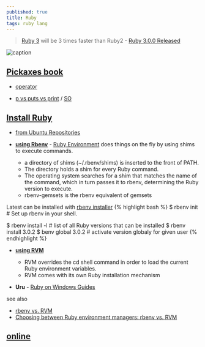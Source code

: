```yaml
---
published: true
title: Ruby
tags: ruby lang
---
```

> [Ruby 3](https://rubyreferences.github.io/rubychanges/3.0.html#endless-method-definition) will be 3 times faster than Ruby2 - [Ruby 3.0.0 Released](https://www.ruby-lang.org/en/news/2020/12/25/ruby-3-0-0-released/)

![caption](https://cache.ruby-lang.org/pub/media/ruby3x3.png)

## [Pickaxes book](http://phrogz.net/ProgrammingRuby/language.html)
- [operator](http://phrogz.net/ProgrammingRuby/language.html#operatorexpressions)

- [p vs puts vs print](https://www.garethrees.co.uk/2013/05/04/p-vs-puts-vs-print-in-ruby/) / [SO](https://stackoverflow.com/questions/1255324/p-vs-puts-in-ruby)

## [Install Ruby](https://linuxize.com/post/how-to-install-ruby-on-ubuntu-20-04/)
- [from Ubuntu Repositories](https://linuxize.com/post/how-to-install-ruby-on-ubuntu-20-04/#installing-ruby-from-ubuntu-repositories)

- [**using Rbenv**](https://linuxize.com/post/how-to-install-ruby-on-ubuntu-20-04/#installing-ruby-using-rbenv) - [Ruby Environment](https://github.com/rbenv/rbenv) does things on the fly by using shims to execute commands.
	- a directory of shims (~/.rbenv/shims) is inserted to the front of PATH.
    - The directory holds a shim for every Ruby command.
    - The operating system searches for a shim that matches the name of the command, which in turn passes it to rbenv, determining the Ruby version to execute.
    - rbenv-gemsets is the rbenv equivalent of gemsets
    
Latest can be installed with [rbenv installer](https://github.com/rbenv/rbenv-installer#rbenv-installer--doctor-scripts)
{% highlight bash %}
$ rbenv init            # Set up rbenv in your shell.

$ rbenv install -l      # list of all Ruby versions that can be installed 
$ rbenv install 3.0.2
$ benv global 3.0.2     # activate version globaly for given user
{% endhighlight %}


- [**using RVM**](https://linuxize.com/post/how-to-install-ruby-on-ubuntu-20-04/#installing-ruby-using-rvm)
	- RVM overrides the cd shell command in order to load the current Ruby environment variables.
    - RVM comes with its own Ruby installation mechanism
    
- **Uru** - [Ruby on Windows Guides](https://rubyonwindowsguides.github.io/book/ch02-03.html)

see also
- [rbenv vs. RVM](https://metova.com/choosing-a-ruby-version-management-tool-rbenv-vs-rvm/)
- [Choosing between Ruby environment managers: rbenv vs. RVM](https://duseev.com/articles/rbenv-vs-rvm/)


## [online](https://www.tutorialspoint.com/execute_ruby_online.php)
